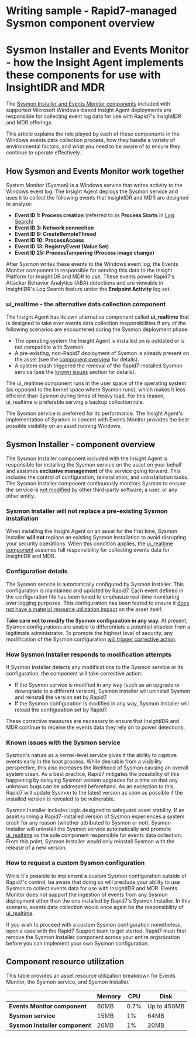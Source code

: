# Writing sample - Rapid7-managed Sysmon component overview



# Sysmon Installer and Events Monitor - how the Insight Agent implements these components for use with InsightIDR and MDR

The [Sysmon Installer and Events Monitor components](https://docs.rapid7.com/insight-agent/data-collected/) included with supported Microsoft Windows-based Insight Agent deployments are responsible for collecting event log data for use with Rapid7's InsightIDR and MDR offerings.

This article explains the role played by each of these components in the Windows events data collection process, how they handle a variety of environmental factors, and what you need to be aware of to ensure they continue to operate effectively.

## How Sysmon and Events Monitor work together

System Monitor (Sysmon) is a Windows service that writes activity to the Windows event log. The Insight Agent deploys the Sysmon service and uses it to collect the following events that InsightIDR and MDR are designed to analyze:

* **Event ID 1: Process creation** (referred to as **Process Starts** in [Log Search](https://docs.rapid7.com/insightidr/search-your-logs/))
* **Event ID 3: Network connection**
* **Event ID 8: CreateRemoteThread**
* **Event ID 10: ProcessAccess**
* **Event ID 13: RegistryEvent (Value Set)**
* **Event ID 25: ProcessTampering (Process image change)**

After Sysmon writes these events to the Windows event log, the Events Monitor component is responsible for sending this data to the Insight Platform for InsightIDR and MDR to use. These events power Rapid7's Attacker Behavior Analytics (ABA) detections and are viewable in InsightIDR's Log Search feature under the **Endpoint Activity** log set.

### ui_realtime - the alternative data collection component

The Insight Agent has its own alternative component called **ui_realtime** that is designed to take over events data collection responsibilities if any of the following scenarios are encountered during the Sysmon deployment phase:

* The operating system the Insight Agent is installed on is outdated or is not compatible with Sysmon.
* A pre-existing, non-Rapid7 deployment of Sysmon is already present on the asset (see the [component overview](#sysmon-installer---component-overview) for details).
* A system crash triggered the removal of the Rapid7-installed Sysmon service (see the [known issues](#known-issues-with-the-sysmon-service) section for details).

The ui_realtime component runs in the user space of the operating system (as opposed to the kernel space where Sysmon runs), which makes it less efficient than Sysmon during times of heavy load. For this reason, ui_realtime is preferable serving a backup collection role.

The Sysmon service is preferred for its performance. The Insight Agent's implementation of Sysmon in concert with Events Monitor provides the best possible visibility on an asset running Windows.

## Sysmon Installer - component overview

The Sysmon Installer component included with the Insight Agent is responsible for installing the Sysmon service on the asset on your behalf and assumes **exclusive management** of the service going forward. This includes the control of configuration, reinstallation, and uninstallation tasks. The Sysmon Installer component continuously monitors Sysmon to ensure the service is [not modified](#how-sysmon-installer-responds-to-modification-attempts) by other third-party software, a user, or any other entity.

### Sysmon Installer will not replace a pre-existing Sysmon installation

When installing the Insight Agent on an asset for the first time, Sysmon Installer **will not** replace an existing Sysmon installation to avoid disrupting your security operations. When this condition applies, the [ui_realtime component](#ui_realtime---the-alternative-data-collection-component) assumes full responsibility for collecting events data for InsightIDR and MDR.

### Configuration details

The Sysmon service is automatically configured by Sysmon Installer. This configuration is maintained and updated by Rapid7. Each event defined in the configuration file has been tuned to emphasize real-time monitoring over logging purposes. This configuration has been tested to ensure it [does not have a material resource utilization impact](#component-resource-utilization) on the asset itself.

**Take care not to modify the Sysmon configuration in any way.** At present, Sysmon configurations are unable to differentiate a potential attacker from a legitimate administrator. To promote the highest level of security, any modification of the Sysmon configuration [will trigger corrective action](#how-sysmon-installer-responds-to-modification-attempts).

### How Sysmon Installer responds to modification attempts

If Sysmon Installer detects any modifications to the Sysmon service or its configuration, the component will take corrective action:

* If the Sysmon service is modified in any way (such as an upgrade or downgrade to a different version), Sysmon Installer will uninstall Sysmon and reinstall the version set by Rapid7.
* If the Sysmon configuration is modified in any way, Sysmon Installer will reload the configuration set by Rapid7.

These corrective measures are necessary to ensure that InsightIDR and MDR continue to receive the events data they rely on to power detections.

### Known issues with the Sysmon service

Sysmon's nature as a kernel-level service gives it the ability to capture events early in the boot process. While desirable from a visibility perspective, this also increases the likelihood of Sysmon causing an overall system crash. As a best practice, Rapid7 mitigates the possibility of this happening by delaying Sysmon version upgrades for a time so that any unknown bugs can be addressed beforehand. As an exception to this, Rapid7 will update Sysmon to the latest version as soon as possible if the installed version is revealed to be vulnerable.

Sysmon Installer includes logic designed to safeguard asset stability. If an asset running a Rapid7-installed version of Sysmon experiences a system crash for any reason (whether attributed to Sysmon or not), Sysmon Installer will uninstall the Sysmon service automatically and promote [ui_realtime](#ui_realtime---the-alternative-data-collection-component) as the sole component responsible for events data collection. From this point, Sysmon Installer would only reinstall Sysmon with the release of a new version.

### How to request a custom Sysmon configuration

While it's possible to implement a custom Sysmon configuration outside of Rapid7's control, be aware that doing so will preclude your ability to use Sysmon to collect events data for use with InsightIDR and MDR. Events Monitor does not support the ingestion of events from any Sysmon deployment other than the one installed by Rapid7's Sysmon Installer. In this scenario, events data collection would once again be the responsibility of [ui_realtime](#ui_realtime---the-alternative-data-collection-component).

If you wish to proceed with a custom Sysmon configuration nonetheless, open a case with the Rapid7 Support team to get started. Rapid7 must first remove the Sysmon Installer component across your entire organization before you can implement your own Sysmon configuration.

## Component resource utilization

This table provides an asset resource utilization breakdown for Events Monitor, the Sysmon service, and Sysmon Installer.

| | Memory | CPU | Disk |
| --- | --- | --- | --- |
| **Events Monitor component** | 60MB | 0.7% | Up to 450MB |
| **Sysmon service** | 15MB | 1% | 64MB |
| **Sysmon Installer component** | 20MB | 1% | 20MB |
